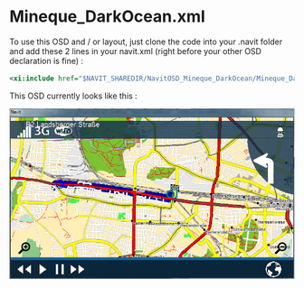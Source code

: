 Mineque_DarkOcean.xml
=====================

To use this OSD and / or layout, just clone the code into your .navit folder and add these 2 lines in your navit.xml (right before your other OSD declaration is fine) :
```xml
<xi:include href="$NAVIT_SHAREDIR/NavitOSD_Mineque_DarkOcean/Mineque_DarkOcean.xml"/>

```

This OSD currently looks like this :

![NavitOSD_DarkOcean](https://github.com/mineque/NavitOSD_DarkOcean/raw/master/screenshot.png)
